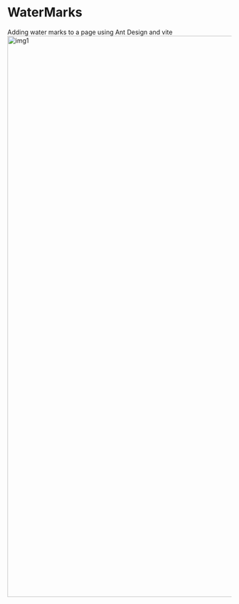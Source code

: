 # WaterMarks
Adding water marks to a page using Ant Design and vite 
<img width="1262" alt="img1" src="https://user-images.githubusercontent.com/88680462/222941588-235e977c-e850-4d27-aa95-ba4f9d528c91.png">
